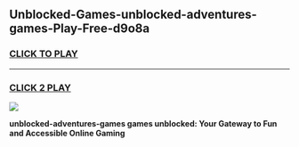 
## Unblocked-Games-unblocked-adventures-games-Play-Free-d9o8a
<h3>
<a href="https://premium76.site?title=unblocked-adventures-games&ref=09A">CLICK TO PLAY</a></h3>
<hr>

<h3>
<a href="https://premium76.site?title=unblocked-adventures-games&ref=09A">CLICK 2 PLAY</a>
  
</h3>

<a href="https://premium76.site?title=unblocked-adventures-games&ref=09A"><img src="https://clearcache.store/games.png"></a>


**unblocked-adventures-games games unblocked: Your Gateway to Fun and Accessible Online Gaming**
